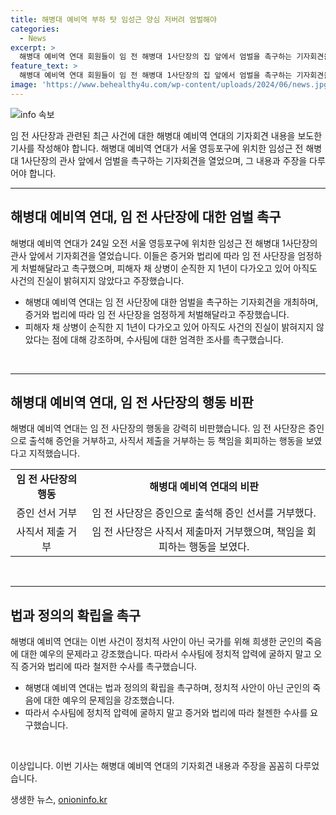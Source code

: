 ```yaml
---
title: 해병대 예비역 부하 탓 임성근 양심 저버려 엄벌해야
categories:
  - News
excerpt: >
  해병대 예비역 연대 회원들이 임 전 해병대 1사단장의 집 앞에서 엄벌을 촉구하는 기자회견을 열었다. 채모 상병의 사망과 관련해 임 전 사단장을 비난하며, 그의 증인 선서 거부와 탄원서 제출을 비판했다. 또한, 정치적 압력에 굴하지 말고 증거와 법리에 따라 철저히 수사해 달라고 촉구했다.
feature_text: >
  해병대 예비역 연대 회원들이 임 전 해병대 1사단장의 집 앞에서 엄벌을 촉구하는 기자회견을 열었다. 채모 상병의 사망과 관련해 임 전 사단장을 비난하며, 그의 증인 선서 거부와 탄원서 제출을 비판했다. 또한, 정치적 압력에 굴하지 말고 증거와 법리에 따라 철저히 수사해 달라고 촉구했다.
image: 'https://www.behealthy4u.com/wp-content/uploads/2024/06/news.jpg'
---
```


<p><img src="https://www.behealthy4u.com/wp-content/uploads/2024/06/news.jpg" alt="info 속보" /></p>

<p>임 전 사단장과 관련된 최근 사건에 대한 해병대 예비역 연대의 기자회견 내용을 보도한 기사를 작성해야 합니다. 해병대 예비역 연대가 서울 영등포구에 위치한 임성근 전 해병대 1사단장의 관사 앞에서 엄벌을 촉구하는 기자회견을 열었으며, 그 내용과 주장을 다루어야 합니다.</p>

<hr />

<h2 data-ke-size="size26">해병대 예비역 연대, 임 전 사단장에 대한 엄벌 촉구</h2>

<p>해병대 예비역 연대가 24일 오전 서울 영등포구에 위치한 임성근 전 해병대 1사단장의 관사 앞에서 기자회견을 열었습니다. 이들은 증거와 법리에 따라 임 전 사단장을 엄정하게 처벌해달라고 촉구했으며, 피해자 채 상병이 순직한 지 1년이 다가오고 있어 아직도 사건의 진실이 밝혀지지 않았다고 주장했습니다.</p>

<ul>
  <li>해병대 예비역 연대는 임 전 사단장에 대한 엄벌을 촉구하는 기자회견을 개최하며, 증거와 법리에 따라 임 전 사단장을 엄정하게 처벌해달라고 주장했습니다.</li>
  <li>피해자 채 상병이 순직한 지 1년이 다가오고 있어 아직도 사건의 진실이 밝혀지지 않았다는 점에 대해 강조하며, 수사팀에 대한 엄격한 조사를 촉구했습니다.</li>
</ul>

<p data-ke-size="size16">&nbsp;</p>

<hr />

<h2 data-ke-size="size26">해병대 예비역 연대, 임 전 사단장의 행동 비판</h2>

<p>해병대 예비역 연대는 임 전 사단장의 행동을 강력히 비판했습니다. 임 전 사단장은 증인으로 출석해 증언을 거부하고, 사직서 제출을 거부하는 등 책임을 회피하는 행동을 보였다고 지적했습니다.</p>

<table>
  <tr>
    <td style="text-align: center; height: 17px;"><b>임 전 사단장의 행동</b></td>
    <td style="text-align: center; height: 17px;"><b>해병대 예비역 연대의 비판</b></td>
  </tr>
  <tr>
    <td style="text-align: center; height: 17px;">증인 선서 거부</td>
    <td style="text-align: center; height: 17px;">임 전 사단장은 증인으로 출석해 증인 선서를 거부했다.</td>
  </tr>
  <tr>
    <td style="text-align: center; height: 17px;">사직서 제출 거부</td>
    <td style="text-align: center; height: 17px;">임 전 사단장은 사직서 제출마저 거부했으며, 책임을 회피하는 행동을 보였다.</td>
  </tr>
</table>

<p data-ke-size="size16">&nbsp;</p>

<hr />

<h2 data-ke-size="size26">법과 정의의 확립을 촉구</h2>

<p>해병대 예비역 연대는 이번 사건이 정치적 사안이 아닌 국가를 위해 희생한 군인의 죽음에 대한 예우의 문제라고 강조했습니다. 따라서 수사팀에 정치적 압력에 굴하지 말고 오직 증거와 법리에 따라 철저한 수사를 촉구했습니다.</p>

<ul>
  <li>해병대 예비역 연대는 법과 정의의 확립을 촉구하며, 정치적 사안이 아닌 군인의 죽음에 대한 예우의 문제임을 강조했습니다.</li>
  <li>따라서 수사팀에 정치적 압력에 굴하지 말고 증거와 법리에 따라 철젠한 수사를 요구했습니다.</li>
</ul>

<p data-ke-size="size16">&nbsp;</p>

<p>이상입니다. 이번 기사는 해병대 예비역 연대의 기자회견 내용과 주장을 꼼꼼히 다루었습니다.</p>
생생한 뉴스, <a href="https://onioninfo.kr" rel="dofollow">onioninfo.kr</a>


